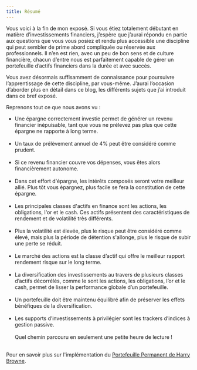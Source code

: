 ```yaml
---
title: Résumé
---
```


Vous voici à la fin de mon exposé. Si vous étiez totalement débutant en matière d’investissements financiers, j’espère que j’aurai répondu en partie aux questions que vous vous posiez et rendu plus accessible une discipline qui peut sembler de prime abord compliquée ou réservée aux professionnels. Il n’en est rien, avec un peu de bon sens et de culture financière, chacun d’entre nous est parfaitement capable de gérer un portefeuille d’actifs financiers dans la durée et avec succès.

Vous avez désormais suffisamment de connaissance pour poursuivre l’apprentissage de cette discipline, par vous-même. J’aurai l’occasion d’aborder plus en détail dans ce blog, les différents sujets que j’ai introduit dans ce bref exposé.

Reprenons tout ce que nous avons vu :

- Une épargne correctement investie permet de générer un revenu financier inépuisable, tant que vous ne prélevez pas plus que cette épargne ne rapporte à long terme.
<br></br>
- Un taux de prélèvement annuel de 4% peut être considéré comme prudent.
<br></br>
- Si ce revenu financier couvre vos dépenses, vous êtes alors financièrement autonome.
<br></br>
- Dans cet effort d'épargne, les intérêts composés seront votre meilleur allié. Plus tôt vous épargnez, plus facile se fera la constitution de cette épargne.
<br></br>
- Les principales classes d'actifs en finance sont les actions, les obligations, l'or et le cash. Ces actifs présentent des caractéristiques de rendement et de volatilité très différents.
<br></br>
- Plus la volatilité est élevée, plus le risque peut être considéré comme élevé, mais plus la période de détention s'allonge, plus le risque de subir une perte se réduit.
<br></br>
- Le marché des actions est la classe d’actif qui offre le meilleur rapport rendement risque sur le long terme.
<br></br>
- La diversification des investissements au travers de plusieurs classes d’actifs décorrélés, comme le sont les actions, les obligations, l’or et le cash, permet de lisser la performance globale d’un portefeuille.
<br></br>
- Un portefeuille doit être maintenu équilibré afin de préserver les effets bénéfiques de la diversification.
<br></br>
- Les supports d’investissements à privilégier sont les trackers d’indices à gestion passive.
<br></br>
Quel chemin parcouru en seulement une petite heure de lecture !
<br></br>

Pour en savoir plus sur l'implémentation du [Portefeuille Permanent de Harry Browne](/pp-browne).

